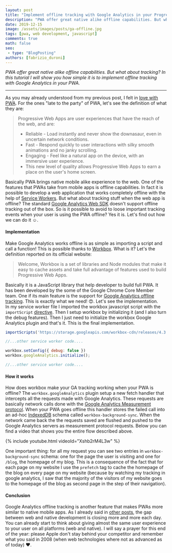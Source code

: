 ```yaml
---
layout: post
title: "Implement offline tracking with Google Analytics in your Progressive Web App"
description: "PWA offer great native alike offline capabilities. But what about tracking? In this tutorial I will show you how simple it is to implement offline tracking with Google Analytics in your PWA."
date: 2019-12-15
image: /assets/images/posts/ga-offline.jpg
tags: [pwa, web development, javascript]
comments: true
math: false
seo:
 - type: "BlogPosting"
authors: [fabrizio_duroni]
---
```


*PWA offer great native alike offline capabilities. But what about tracking? In this tutorial I will show you how simple it is to implement offline tracking with Google Analytics in your PWA.*

---

As you may already understood from my previous post, I felt in [love with PWA](/2019/03/03/github-pages-progressive-web-app.html "progressive web app"). For the ones "late to the party" of PWA, let's see the definition of what they are:

>Progressive Web Apps are user experiences that have the reach of the web, and are:
>
>* Reliable - Load instantly and never show the downasaur, even in uncertain network conditions.
>* Fast - Respond quickly to user interactions with silky smooth animations and no janky scrolling.
>* Engaging - Feel like a natural app on the device, with an immersive user experience.
>* This new level of quality allows Progressive Web Apps to earn a place on the user's home screen.

Basically PWA brings native mobile alike experience to the web. One of the features that PWAs take from mobile apps is offline capabilities. In fact it is possible to develop a web application that works completely offline with the help of [Service Workers](https://developer.mozilla.org/en-US/docs/Web/API/Service_Worker_API "service worker"). But what about tracking stuff when the web app is offline? The standard [Google Analytics Web SDK](https://developers.google.com/analytics/devguides/collection/gtagjs "google analytics") doesn't support offline tracking out of the box. So is it possible to avoid to loose important tracking events when your user is using the PWA offline? Yes it is. Let's find out how we can do it :relaxed:.

#### Implementation

Make Google Analytics works offline is as simple as importing a script and call a function! This is possible thanks to [Workbox](https://developers.google.com/web/tools/workbox). What is it? Let's the definition reported on its official website:

>Welcome, Workbox is a set of libraries and Node modules that make it easy to cache assets and take full advantage of features used to build Progressive Web Apps.

Basically it is a JavaScript library that help developer to build full PWA. It has been developed by the some of the Google Chrome Core Member team. One if its main feature is the support for [Google Analytics offline tracking](https://developers.google.com/web/tools/workbox/guides/enable-offline-analytics "google analytics offline"). This is exactly what we need! :heart_eyes:. Let's see the implementation.  
In my service worker file I imported the workbox javascript script with the `importScript` [directive](https://developer.mozilla.org/en-US/docs/Web/API/WorkerGlobalScope/importScripts "import script service worker"). Then I setup workbox by initializing it (and I also turn the debug features). Then I just need to initialize the workbox Google Analytics plugin and that's it. This is the final implementation.

```javascript
importScripts('https://storage.googleapis.com/workbox-cdn/releases/4.3.1/workbox-sw.js');

//...other service worker code....

workbox.setConfig({ debug: false })
workbox.googleAnalytics.initialize();

//...other service worker code....

```

#### How it works

How does workbox make your GA tracking working when your PWA is offline? The `workbox.googleAnalytics` plugin setup a new fetch handler that intercepts all the requests made with Google Analytics. These requests are basically network calls done with the [Google Analytics Measurement protocol](https://developers.google.com/analytics/devguides/collection/protocol/v1 "google analytics measurement protocol"). When your PWA goes offline this handler stores the failed call into an ad-hoc [IndexedDB](https://developer.mozilla.org/en-US/docs/Web/API/IndexedDB_API "indexeddb api") schema called `workbox-background-sync`. When the network came back the the requests saved are flushed and pushed to the Google Analytics servers as measurement protocol requests. Below you can find a video that shows you the entire flow described above.

{% include youtube.html videoId="Xshb2rM4L3w" %}

One important thing: for all my request you can see two entries in `workbox-background-sync` schema: one for the page the user is visiting and one for `/blog`, the homepage of my blog. This is a consequence of the fact that for each page on my website I use the `prefetch` tag to cache the homepage of the blog on every page on my website (because by watching my tracking in google analytics, I saw that the majority of the visitors of my website goes to the homepage of the blog as second page in the step of their navigation).

#### Conclusion

Google Analytics offline tracking is another feature that makes PWAs more similar to native mobile apps. As I already said in [other posts](/2019/03/03/github-pages-progressive-web-app.html "progressive web app"), the gap between web and native development is closing more and more each day. You can already start to think about giving almost the same user experience to your user on all platforms (web and native). I will say a prayer for this end of the year: please Apple don't stay behind your competitor and remember what you said in 2008 (when web technologies where not as advanced as of today) :heart:.
